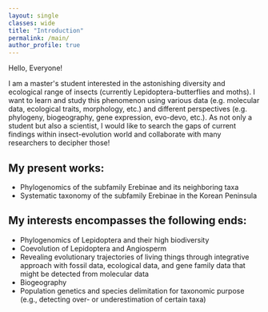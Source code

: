 ```yaml
---
layout: single
classes: wide
title: "Introduction"
permalink: /main/
author_profile: true
---
```


Hello, Everyone!

I am a master's student interested in the astonishing diversity and ecological range of insects (currently Lepidoptera-butterflies and moths). I want to learn and study this phenomenon using various data (e.g. molecular data, ecological traits, morphology, etc.) and different perspectives (e.g. phylogeny, biogeography, gene expression, evo-devo, etc.). As not only a student but also a scientist, I would like to search the gaps of current findings within insect-evolution world and collaborate with many researchers to decipher those!

## My present works:
- Phylogenomics of the subfamily Erebinae and its neighboring taxa
- Systematic taxonomy of the subfamily Erebinae in the Korean Peninsula

## My interests encompasses the following ends:
-	Phylogenomics of Lepidoptera and their high biodiversity
-	Coevolution of Lepidoptera and Angiosperm
-	Revealing evolutionary trajectories of living things through integrative approach with fossil data, ecological data, and gene family data that might be detected from molecular data 
-	Biogeography
-	Population genetics and species delimitation for taxonomic purpose (e.g., detecting over- or underestimation of certain taxa)

